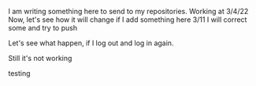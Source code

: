 I am writing something here to send to my repositories. Working at 3/4/22
Now, let's see how it will change if I add something here
3/11 I will correct some and try to push

Let's see what happen, if I log out and log in again.

Still it's not working

testing